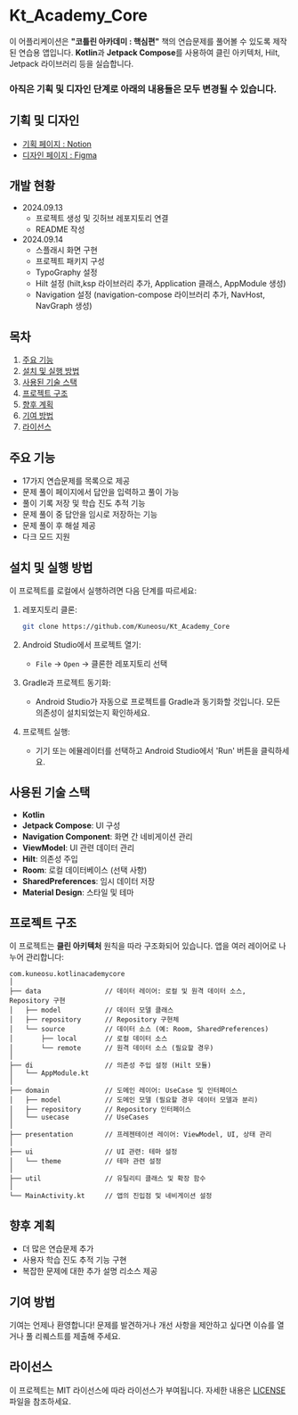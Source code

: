 # Kt_Academy_Core

이 어플리케이션은 **"코틀린 아카데미 : 핵심편"** 책의 연습문제를 풀어볼 수 있도록 제작된 연습용 앱입니다. **Kotlin**과 **Jetpack Compose**를
사용하여 클린 아키텍처, Hilt, Jetpack 라이브러리 등을 실습합니다.

### 아직은 기획 및 디자인 단계로 아래의 내용들은 모두 변경될 수 있습니다.

## 기획 및 디자인

- [기획 페이지 : Notion](https://kimkwonsu.notion.site/20f7b798791a4c12ba5154300704360f?pvs=4)
- [디자인 페이지 : Figma](https://www.figma.com/design/AHzLjo7ef7NJuJPGPKvBu6/Untitled?node-id=0-1&t=ybsuV1hqabkoKCZc-1)

## 개발 현황

- 2024.09.13
    - 프로젝트 생성 및 깃허브 레포지토리 연결
    - README 작성
- 2024.09.14
    - 스플래시 화면 구현
    - 프로젝트 패키지 구성
    - TypoGraphy 설정
    - Hilt 설정 (hilt,ksp 라이브러리 추가, Application 클래스, AppModule 생성)
    - Navigation 설정 (navigation-compose 라이브러리 추가, NavHost, NavGraph 생성)

## 목차

1. [주요 기능](#주요-기능)
2. [설치 및 실행 방법](#설치-및-실행-방법)
3. [사용된 기술 스택](#사용된-기술-스택)
4. [프로젝트 구조](#프로젝트-구조)
5. [향후 계획](#향후-계획)
6. [기여 방법](#기여-방법)
7. [라이선스](#라이선스)

## 주요 기능

- 17가지 연습문제를 목록으로 제공
- 문제 풀이 페이지에서 답안을 입력하고 풀이 가능
- 풀이 기록 저장 및 학습 진도 추적 기능
- 문제 풀이 중 답안을 임시로 저장하는 기능
- 문제 풀이 후 해설 제공
- 다크 모드 지원

## 설치 및 실행 방법

이 프로젝트를 로컬에서 실행하려면 다음 단계를 따르세요:

1. 레포지토리 클론:
   ```bash
   git clone https://github.com/Kuneosu/Kt_Academy_Core
   ```

2. Android Studio에서 프로젝트 열기:
    - `File` -> `Open` -> 클론한 레포지토리 선택

3. Gradle과 프로젝트 동기화:
    - Android Studio가 자동으로 프로젝트를 Gradle과 동기화할 것입니다. 모든 의존성이 설치되었는지 확인하세요.

4. 프로젝트 실행:
    - 기기 또는 에뮬레이터를 선택하고 Android Studio에서 'Run' 버튼을 클릭하세요.

## 사용된 기술 스택

- **Kotlin**
- **Jetpack Compose**: UI 구성
- **Navigation Component**: 화면 간 네비게이션 관리
- **ViewModel**: UI 관련 데이터 관리
- **Hilt**: 의존성 주입
- **Room**: 로컬 데이터베이스 (선택 사항)
- **SharedPreferences**: 임시 데이터 저장
- **Material Design**: 스타일 및 테마

## 프로젝트 구조

이 프로젝트는 **클린 아키텍처** 원칙을 따라 구조화되어 있습니다. 앱을 여러 레이어로 나누어 관리합니다:

```
com.kuneosu.kotlinacademycore
│
├── data                // 데이터 레이어: 로컬 및 원격 데이터 소스, Repository 구현
│   ├── model           // 데이터 모델 클래스
│   ├── repository      // Repository 구현체
│   └── source          // 데이터 소스 (예: Room, SharedPreferences)
│       ├── local       // 로컬 데이터 소스
│       └── remote      // 원격 데이터 소스 (필요할 경우)
│
├── di                  // 의존성 주입 설정 (Hilt 모듈)
│   └── AppModule.kt
│
├── domain              // 도메인 레이어: UseCase 및 인터페이스
│   ├── model           // 도메인 모델 (필요할 경우 데이터 모델과 분리)
│   ├── repository      // Repository 인터페이스
│   └── usecase         // UseCases
│
├── presentation        // 프레젠테이션 레이어: ViewModel, UI, 상태 관리
│
├── ui                  // UI 관련: 테마 설정
│   └── theme           // 테마 관련 설정
│
├── util                // 유틸리티 클래스 및 확장 함수
│
└── MainActivity.kt     // 앱의 진입점 및 네비게이션 설정
```

## 향후 계획

- 더 많은 연습문제 추가
- 사용자 학습 진도 추적 기능 구현
- 복잡한 문제에 대한 추가 설명 리소스 제공

## 기여 방법

기여는 언제나 환영합니다! 문제를 발견하거나 개선 사항을 제안하고 싶다면 이슈를 열거나 풀 리퀘스트를 제출해 주세요.

## 라이선스

이 프로젝트는 MIT 라이선스에 따라 라이선스가 부여됩니다. 자세한 내용은 [LICENSE](LICENSE) 파일을 참조하세요.
